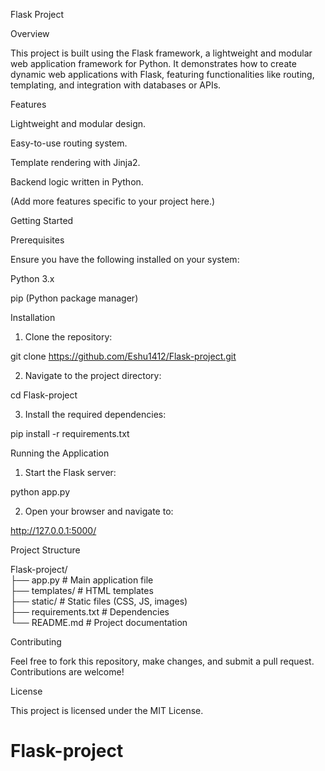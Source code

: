 Flask Project

Overview

This project is built using the Flask framework, a lightweight and modular web application framework for Python. It demonstrates how to create dynamic web applications with Flask, featuring functionalities like routing, templating, and integration with databases or APIs.

Features

Lightweight and modular design.

Easy-to-use routing system.

Template rendering with Jinja2.

Backend logic written in Python.

(Add more features specific to your project here.)


Getting Started

Prerequisites

Ensure you have the following installed on your system:

Python 3.x

pip (Python package manager)


Installation

1. Clone the repository:

git clone https://github.com/Eshu1412/Flask-project.git


2. Navigate to the project directory:

cd Flask-project


3. Install the required dependencies:

pip install -r requirements.txt



Running the Application

1. Start the Flask server:

python app.py


2. Open your browser and navigate to:

http://127.0.0.1:5000/



Project Structure

Flask-project/  
├── app.py            # Main application file  
├── templates/        # HTML templates  
├── static/           # Static files (CSS, JS, images)  
├── requirements.txt  # Dependencies  
└── README.md         # Project documentation

Contributing

Feel free to fork this repository, make changes, and submit a pull request. Contributions are welcome!

License

This project is licensed under the MIT License.
# Flask-project